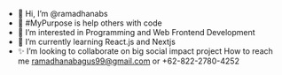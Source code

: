 - 👋 Hi, I’m @ramadhanabs
- 💞️ #MyPurpose is help others with code
- 👀 I’m interested in Programming and Web Frontend Development
- 🌱 I’m currently learning React.js and Nextjs
- ✨ I’m looking to collaborate on big social impact project
How to reach me ramadhanabagus99@gmail.com or +62-822-2780-4252

<!---
ramadhanabs/ramadhanabs is a ✨ special ✨ repository because its `README.md` (this file) appears on your GitHub profile.
You can click the Preview link to take a look at your changes.
--->
